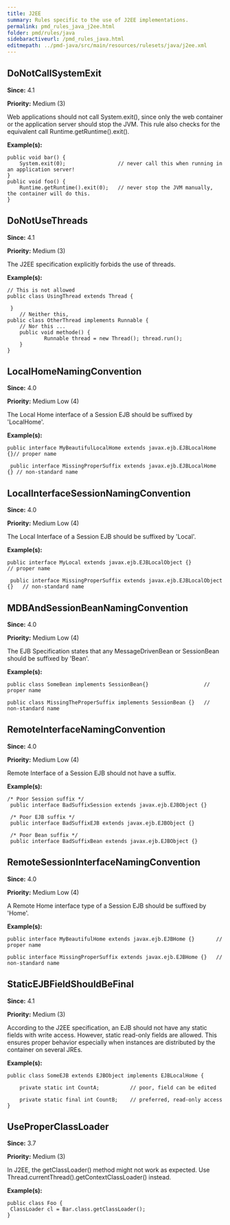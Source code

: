 ```yaml
---
title: J2EE
summary: Rules specific to the use of J2EE implementations.
permalink: pmd_rules_java_j2ee.html
folder: pmd/rules/java
sidebaractiveurl: /pmd_rules_java.html
editmepath: ../pmd-java/src/main/resources/rulesets/java/j2ee.xml
---
```

## DoNotCallSystemExit
**Since:** 4.1

**Priority:** Medium (3)

Web applications should not call System.exit(), since only the web container or the
application server should stop the JVM. This rule also checks for the equivalent call Runtime.getRuntime().exit().

**Example(s):**
```
public void bar() {
    System.exit(0);                 // never call this when running in an application server!
}
public void foo() {
    Runtime.getRuntime().exit(0);   // never stop the JVM manually, the container will do this.
}
```

## DoNotUseThreads
**Since:** 4.1

**Priority:** Medium (3)

The J2EE specification explicitly forbids the use of threads.

**Example(s):**
```
// This is not allowed
public class UsingThread extends Thread {

 }
	// Neither this,
public class OtherThread implements Runnable {
	// Nor this ...
	public void methode() {
			Runnable thread = new Thread(); thread.run();
	}
}
```

## LocalHomeNamingConvention
**Since:** 4.0

**Priority:** Medium Low (4)

The Local Home interface of a Session EJB should be suffixed by 'LocalHome'.

**Example(s):**
```
public interface MyBeautifulLocalHome extends javax.ejb.EJBLocalHome {}// proper name

 public interface MissingProperSuffix extends javax.ejb.EJBLocalHome {}	// non-standard name
```

## LocalInterfaceSessionNamingConvention
**Since:** 4.0

**Priority:** Medium Low (4)

The Local Interface of a Session EJB should be suffixed by 'Local'.

**Example(s):**
```
public interface MyLocal extends javax.ejb.EJBLocalObject {}				// proper name

 public interface MissingProperSuffix extends javax.ejb.EJBLocalObject {}	// non-standard name
```

## MDBAndSessionBeanNamingConvention
**Since:** 4.0

**Priority:** Medium Low (4)

The EJB Specification states that any MessageDrivenBean or SessionBean should be suffixed by 'Bean'.

**Example(s):**
```
public class SomeBean implements SessionBean{}					// proper name

public class MissingTheProperSuffix implements SessionBean {}  	// non-standard name
```

## RemoteInterfaceNamingConvention
**Since:** 4.0

**Priority:** Medium Low (4)

Remote Interface of a Session EJB should not have a suffix.

**Example(s):**
```
/* Poor Session suffix */
 public interface BadSuffixSession extends javax.ejb.EJBObject {}

 /* Poor EJB suffix */
 public interface BadSuffixEJB extends javax.ejb.EJBObject {}

 /* Poor Bean suffix */
 public interface BadSuffixBean extends javax.ejb.EJBObject {}
```

## RemoteSessionInterfaceNamingConvention
**Since:** 4.0

**Priority:** Medium Low (4)

A Remote Home interface type of a Session EJB should be suffixed by 'Home'.

**Example(s):**
```
public interface MyBeautifulHome extends javax.ejb.EJBHome {}		// proper name

public interface MissingProperSuffix extends javax.ejb.EJBHome {}	// non-standard name
```

## StaticEJBFieldShouldBeFinal
**Since:** 4.1

**Priority:** Medium (3)

According to the J2EE specification, an EJB should not have any static fields
with write access. However, static read-only fields are allowed. This ensures proper
behavior especially when instances are distributed by the container on several JREs.

**Example(s):**
```
public class SomeEJB extends EJBObject implements EJBLocalHome {

	private static int CountA;			// poor, field can be edited

	private static final int CountB;	// preferred, read-only access
}
```

## UseProperClassLoader
**Since:** 3.7

**Priority:** Medium (3)

In J2EE, the getClassLoader() method might not work as expected. Use 
Thread.currentThread().getContextClassLoader() instead.

**Example(s):**
```
public class Foo {
 ClassLoader cl = Bar.class.getClassLoader();
}
```

